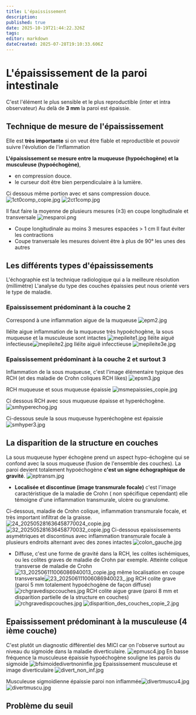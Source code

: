 ```yaml
---
title: L'épaississement
description: 
published: true
date: 2025-10-19T21:44:22.326Z
tags: 
editor: markdown
dateCreated: 2025-07-28T19:10:33.606Z
---
```


# L'épaississement de la paroi intestinale
C'est l'élément le plus sensible et le plus reproductible (inter et intra observateur)
Au delà de **3 mm** la paroi est épaissie.
## Technique de mesure de l'épaississement
Elle est **très importante** si on veut être fiable et reproductible et pouvoir suivre l'évolution de l'inflammation

**L'épaississement se mesure entre la muqueuse (hypoéchogène) et la musculeuse (hypoéchogène)**, 
- en compression douce. 
- le curseur doit être bien perpendiculaire à la lumière.

Ci dessous même portion avec et sans compression douce.
![1ct0comp_copie.jpg](/schemas/1ct0comp_copie.jpg)
![2ct1comp.jpg](/schemas/2ct1comp.jpg)

Il faut faire la moyenne de plusieurs mesures (≥3) en coupe longitudinale et transversale
![mesparoi.png](/schemas/mesparoi.png)
- Coupe longitudinale
au moins 3 mesures espacées > 1 cm
Il faut éviter les contractions
- Coupe tranversale
les mesures doivent être à plus de 90° les unes des autres
## Les différents types d'épaississements
L'échographie est la technique radiologique qui a la meilleure résolution (millimètre)
L'analyse du type des couches épaissies peut nous orienté vers le type de maladie.
### Epaississement prédominant à la couche 2
Correspond à une inflammation aigue de la muqueuse
![epm2.jpg](/paroiinflammee/epm2.jpg)

Iléïte aigue inflammation de la muqueuse très hypoéchogène, la sous muqueuse et la musculeuse sont intactes
![mepileite1.jpg](/paroiinflammee/mepileite1.jpg)
Iléïte aiguë infectieuse![mepileite2.jpg](/paroiinflammee/mepileite2.jpg)
Iléïte aiguë infecctieuse
![mepileite3e.jpg](/paroiinflammee/mepileite3e.jpg)

### Epaississement prédominant à la couche 2 et surtout 3
Inflammation de la sous muqueuse, c'est l'image élémentaire typique des RCH (et des maladie de Crohn coliques RCH likes)
![epsm3.jpg](/paroiinflammee/epsm3.jpg)

RCH muqueuse et sous muqueuse épaissie
![msmepaissies_copie.jpg](/paroiinflammee/msmepaissies_copie.jpg)

Ci dessous RCH avec sous muqueuse épaisse et hyperéchogène.
![smhyperechog.jpg](/paroiinflammee/smhyperechog.jpg)

Ci-dessous seule la sous muqueuse hyperéchogène est épaissie
![smhyper3.jpg](/paroiinflammee/smhyper3.jpg)
## La disparition de la structure en couches
La sous muqueuse hyper échogène prend un aspect hypo-échogène qui se confond avec la sous muqueuse (fusion de l'ensemble des couches). 
La paroi devient totalement hypoéchogène **c'est un signe échographique de gravité**.
![eptransm.jpg](/paroiinflammee/eptransm.jpg)

- **Localisée et discontinue (image transmurale focale)**
c'est l'image caractéristique de la maladie de Crohn ( non spécifique cependant) elle témoigne d'une inflammation transmurale, ulcère ou granulome.

Ci-dessous, maladie de Crohn colique, inflammation transmurale focale, et très important infiltrat de la graisse.
![24_202505281636458770024_copie.jpg](/mccolique1/24_202505281636458770024_copie.jpg)![32_202505281636458770032_copie.jpg](/mccolique1/32_202505281636458770032_copie.jpg)
Ci-dessous epaississements asymétriques et discontinus avec inflammation transmurale focale à plusieurs endroits alternant avec des zones intactes
![colon_gauche.jpg](/mccolique1/colon_gauche.jpg)

- Diffuse, c'est une forme de gravité dans la RCH, les colites ischémiques, ou les colites graves de maladie de Crohn par exemple.
Atteinte colique transverse de maladie de Crohn
![13_202506111006086940013_copie.jpg](/mccolique1/13_202506111006086940013_copie.jpg)
même localisation en coupe transversale![23_202506111006086940023_.jpg](/mccolique1/23_202506111006086940023_.jpg)
RCH colite grave (paroi 5 mm totalement hypoéchogène de façon diffuse)
![rchgravedispccouches.jpg](/paroiinflammee/rchgravedispccouches.jpg)
RCH colite aigue grave (paroi 8 mm et disparition partielle de la structure en couches)
![rchgravedispcouches.jpg](/paroiinflammee/rchgravedispcouches.jpg)
![disparition_des_couches_copie_2.jpg](/paroiinflammee/disparition_des_couches_copie_2.jpg)
## Epaississement prédominant à la musculeuse (4 ième couche)
C'est plutôt un diagnostic différentiel des MICI car on l'observe surtout au niveau du sigmoide dans la maladie diverticulaire.
![epmusc4.jpg](/paroiinflammee/epmusc4.jpg)
En basse fréquence la musculeuse épaissie hypoéchogène souligne les parois du sigmoide
![bfsimoidedivertnoninfie.jpg](/paroiinflammee/bfsimoidedivertnoninfie.jpg)
Epaississement musculeuse et image diverticulaire
![divert_non_inf.jpg](/paroiinflammee/divert_non_inf.jpg)

Musculeuse sigmoidienne épaissie paroi non inflammée![divertmuscu4.jpg](/paroiinflammee/divertmuscu4.jpg)![divertmuscu.jpg](/paroiinflammee/divertmuscu.jpg)

## Problème du seuil
